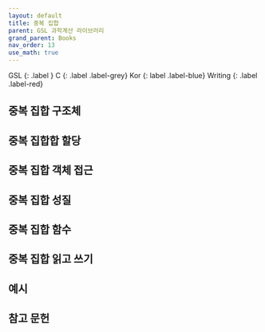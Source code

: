```yaml
---
layout: default
title: 중복 집합
parent: GSL 과학계산 라이브러리
grand_parent: Books
nav_order: 13
use_math: true
---
```


GSL
{: .label }
C
{: .label .label-grey}
Kor
{: label .label-blue}
Writing
{: .label .label-red}

## 중복 집합 구조체

## 중복 집합합 할당

## 중복 집합 객체 접근

## 중복 집합 성질

## 중복 집합 함수

## 중복 집합 읽고 쓰기

## 예시

## 참고 문헌